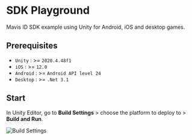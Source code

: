 # SDK Playground

Mavis ID SDK example using Unity for Android, iOS and desktop games.

## Prerequisites

- `Unity` : >= `2020.4.48f1`
- `iOS` : >= `12.0`
- `Android` : >= `Android API level 24`
- `Desktop` : >= `.Net 3.1`

## Start

In Unity Editor, go to **Build Settings** > choose the platform to deploy to > **Build and Run**.

![Build Settings](https://github.com/axieinfinity/mavis-id-unity/blob/14c0c4653487d3163490bd2c60bbceedff096922/Assets/Example/unity-build-setting.png)
